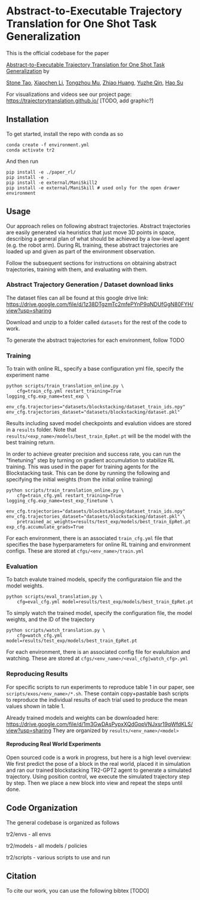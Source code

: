 # Abstract-to-Executable Trajectory Translation for One Shot Task Generalization

This is the official codebase for the paper

[Abstract-to-Executable Trajectory Translation for One Shot Task Generalization](https://arxiv.org/abs/2210.07658) by


[Stone Tao](https://stoneztao.com/), [Xiaochen Li](https://sites.google.com/view/xiaochen-li), [Tongzhou Mu](https://cseweb.ucsd.edu//~t3mu/), [Zhiao Huang](https://sites.google.com/view/zhiao-huang), [Yuzhe Qin](https://yzqin.github.io/), [Hao Su](https://cseweb.ucsd.edu/~haosu/)

For visualizations and videos see our project page: https://trajectorytranslation.github.io/
[TODO, add graphic?]

## Installation

To get started, install the repo with conda as so

```
conda create -f environment.yml
conda activate tr2
```

And then run
```
pip install -e ./paper_rl/
pip install -e . 
pip install -e external/ManiSkill2 
pip install -e external/ManiSkill # used only for the open drawer environment
```

## Usage

Our approach relies on following abstract trajectories. Abstract trajectories are easily generated via heuristics that just move 3D points in space, describing a general plan of what should be achieved by a low-level agent (e.g. the robot arm). During RL training, these abstract trajectories are loaded up and given as part of the environment observation. 

Follow the subsequent sections for instructions on obtaining abstract trajectories, training with them, and evaluating with them.

### Abstract Trajectory Generation / Dataset download links

The dataset files can all be found at this google drive link: https://drive.google.com/file/d/1z38DTgzmTc2mfePYnP9qNDUfGgN80FYH/view?usp=sharing

Download and unzip to a folder called `datasets` for the rest of the code to work.

To generate the abstract trajectories for each environment, follow TODO

### Training

To train with online RL, specify a base configuration yml file, specify the experiment name

```
python scripts/train_translation_online.py \
    cfg=train_cfg.yml restart_training=True logging_cfg.exp_name=test_exp \
    env_cfg.trajectories="datasets/blockstacking/dataset_train_ids.npy" env_cfg.trajectories_dataset="datasets/blockstacking/dataset.pkl"
```

Results including saved model checkpoints and evalution vidoes are stored in a `results` folder. Note that `results/<exp_name>/models/best_train_EpRet.pt` will be the model with the best training return.

In order to achieve greater precision and success rate, you can run the "finetuning" step by turning on gradient accumulation to stabilize RL training. This was used in the paper for training agents for the Blockstacking task. This can be done by running the following and specifying the initial weights (from the initial online training)

```
python scripts/train_translation_online.py \
    cfg=train_cfg.yml restart_training=True logging_cfg.exp_name=test_exp_finetune \
    env_cfg.trajectories="datasets/blockstacking/dataset_train_ids.npy" env_cfg.trajectories_dataset="datasets/blockstacking/dataset.pkl" \
    pretrained_ac_weights=results/test_exp/models/best_train_EpRet.pt exp_cfg.accumulate_grads=True
```

For each environment, there is an associated `train_cfg.yml` file that specifies the base hyperparameters for online RL training and environment configs. These are stored at `cfgs/<env_name>/train.yml`

### Evaluation

To batch evalute trained models, specify the configurataion file and the model weights.

```
python scripts/eval_translation.py \
    cfg=eval_cfg.yml model=results/test_exp/models/best_train_EpRet.pt
```

To simply watch the trained model, specify the configuration file, the model weights, and the ID of the trajectory

```
python scripts/watch_translation.py \
    cfg=watch_cfg.yml model=results/test_exp/models/best_train_EpRet.pt
```

For each environment, there is an associated config file for evalultaion and watching. These are stored at `cfgs/<env_name>/<eval_cfg|watch_cfg>.yml`

### Reproducing Results

For specific scripts to run experiments to reproduce table 1 in our paper, see `scripts/exos/<env_name>/*.sh`. These contain copy+pastable bash scripts to reproduce the individual results of each trial used to produce the mean values shown in table 1. 


Already trained models and weights can be downloaded here: https://drive.google.com/file/d/1m3GwDAsPypxXQdGppVNJxsr19qWfdKLS/view?usp=sharing
They are organized by `results/<env_name>/<model>`

#### Reproducing Real World Experiments

Open sourced code is a work in progress, but here is a high level overview: We first predict the pose of a block in the real world, placed it in simulation and ran our trained blockstacking TR2-GPT2 agent to generate a simulated trajectory. Using position control, we execute the simulated trajectory step by step. Then we place a new block into view and repeat the steps until done.

<!-- To setup real world experiments, you need a depth camera (our code is configured for intel-real sense), and some calibration of the camera so that you get a transformation matrix from camera frame to robot base frame. -->

## Code Organization

The general codebase is organized as follows

tr2/envs - all envs

tr2/models - all models / policies

tr2/scripts - various scripts to use and run


## Citation

To cite our work, you can use the following bibtex [TODO]
